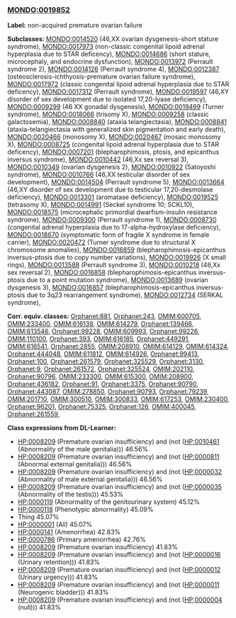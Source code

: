
### [MONDO:0019852](http://purl.obolibrary.org/obo/MONDO_0019852)
**Label:** non-acquired premature ovarian failure

**Subclasses:** [MONDO:0014520](http://purl.obolibrary.org/obo/MONDO_0014520) (46,XX ovarian dysgenesis-short stature syndrome), [MONDO:0017973](http://purl.obolibrary.org/obo/MONDO_0017973) (non-classic congenital lipoid adrenal hyperplasia due to STAR deficency), [MONDO:0014686](http://purl.obolibrary.org/obo/MONDO_0014686) (short stature, microcephaly, and endocrine dysfunction), [MONDO:0013972](http://purl.obolibrary.org/obo/MONDO_0013972) (Perrault syndrome 2), [MONDO:0014126](http://purl.obolibrary.org/obo/MONDO_0014126) (Perrault syndrome 4), [MONDO:0012387](http://purl.obolibrary.org/obo/MONDO_0012387) (osteosclerosis-ichthyosis-premature ovarian failure syndrome), [MONDO:0017972](http://purl.obolibrary.org/obo/MONDO_0017972) (classic congenital lipoid adrenal hyperplasia due to STAR deficency), [MONDO:0017312](http://purl.obolibrary.org/obo/MONDO_0017312) (Perrault syndrome), [MONDO:0019597](http://purl.obolibrary.org/obo/MONDO_0019597) (46,XY disorder of sex development due to isolated 17,20-lyase deficiency), [MONDO:0009299](http://purl.obolibrary.org/obo/MONDO_0009299) (46 XX gonadal dysgenesis), [MONDO:0019499](http://purl.obolibrary.org/obo/MONDO_0019499) (Turner syndrome), [MONDO:0018066](http://purl.obolibrary.org/obo/MONDO_0018066) (trisomy X), [MONDO:0009258](http://purl.obolibrary.org/obo/MONDO_0009258) (classic galactosemia), [MONDO:0008840](http://purl.obolibrary.org/obo/MONDO_0008840) (ataxia telangiectasia), [MONDO:0008841](http://purl.obolibrary.org/obo/MONDO_0008841) (ataxia-telangiectasia with generalized skin pigmentation and early death), [MONDO:0020466](http://purl.obolibrary.org/obo/MONDO_0020466) (monosomy X), [MONDO:0020467](http://purl.obolibrary.org/obo/MONDO_0020467) (mosaic monosomy X), [MONDO:0008725](http://purl.obolibrary.org/obo/MONDO_0008725) (congenital lipoid adrenal hyperplasia due to STAR deficency), [MONDO:0007201](http://purl.obolibrary.org/obo/MONDO_0007201) (blepharophimosis, ptosis, and epicanthus inversus syndrome), [MONDO:0010442](http://purl.obolibrary.org/obo/MONDO_0010442) (46,Xx sex reversal 3), [MONDO:0010349](http://purl.obolibrary.org/obo/MONDO_0010349) (ovarian dysgenesis 2), [MONDO:0010922](http://purl.obolibrary.org/obo/MONDO_0010922) (Satoyoshi syndrome), [MONDO:0010766](http://purl.obolibrary.org/obo/MONDO_0010766) (46,XX testicular disorder of sex development), [MONDO:0014504](http://purl.obolibrary.org/obo/MONDO_0014504) (Perrault syndrome 5), [MONDO:0013664](http://purl.obolibrary.org/obo/MONDO_0013664) (46,XY disorder of sex development due to testicular 17,20-desmolase deficiency), [MONDO:0013301](http://purl.obolibrary.org/obo/MONDO_0013301) (aromatase deficiency), [MONDO:0019525](http://purl.obolibrary.org/obo/MONDO_0019525) (tetrasomy X), [MONDO:0014991](http://purl.obolibrary.org/obo/MONDO_0014991) (Seckel syndrome 10; SCKL10), [MONDO:0018575](http://purl.obolibrary.org/obo/MONDO_0018575) (microcephalic primordial dwarfism-insulin resistance syndrome), [MONDO:0009300](http://purl.obolibrary.org/obo/MONDO_0009300) (Perrault syndrome 1), [MONDO:0008730](http://purl.obolibrary.org/obo/MONDO_0008730) (congenital adrenal hyperplasia due to 17-alpha-hydroxylase deficiency), [MONDO:0018670](http://purl.obolibrary.org/obo/MONDO_0018670) (symptomatic form of fragile X syndrome in female carrier), [MONDO:0020472](http://purl.obolibrary.org/obo/MONDO_0020472) (Turner syndrome due to structural X chromosome anomalies), [MONDO:0016859](http://purl.obolibrary.org/obo/MONDO_0016859) (blepharophimosis-epicanthus inversus-ptosis due to copy number variations), [MONDO:0019926](http://purl.obolibrary.org/obo/MONDO_0019926) (X small rings), [MONDO:0013588](http://purl.obolibrary.org/obo/MONDO_0013588) (Perrault syndrome 3), [MONDO:0010218](http://purl.obolibrary.org/obo/MONDO_0010218) (46,Xx sex reversal 2), [MONDO:0016858](http://purl.obolibrary.org/obo/MONDO_0016858) (blepharophimosis-epicanthus inversus-ptosis due to a point mutation syndrome), [MONDO:0013689](http://purl.obolibrary.org/obo/MONDO_0013689) (ovarian dysgenesis 3), [MONDO:0016857](http://purl.obolibrary.org/obo/MONDO_0016857) (blepharophimosis-epicanthus inversus-ptosis due to 3q23 rearrangement syndrome), [MONDO:0012734](http://purl.obolibrary.org/obo/MONDO_0012734) (SERKAL syndrome), 

**Corr. equiv. classes:** [Orphanet:881](http://www.orpha.net/ORDO/Orphanet_881), [Orphanet:243](http://www.orpha.net/ORDO/Orphanet_243), [OMIM:600705](http://purl.obolibrary.org/obo/OMIM_600705), [OMIM:233400](http://purl.obolibrary.org/obo/OMIM_233400), [OMIM:616138](http://purl.obolibrary.org/obo/OMIM_616138), [OMIM:614279](http://purl.obolibrary.org/obo/OMIM_614279), [Orphanet:139466](http://www.orpha.net/ORDO/Orphanet_139466), [OMIM:613546](http://purl.obolibrary.org/obo/OMIM_613546), [Orphanet:99228](http://www.orpha.net/ORDO/Orphanet_99228), [OMIM:609993](http://purl.obolibrary.org/obo/OMIM_609993), [Orphanet:99226](http://www.orpha.net/ORDO/Orphanet_99226), [OMIM:110100](http://purl.obolibrary.org/obo/OMIM_110100), [Orphanet:393](http://www.orpha.net/ORDO/Orphanet_393), [OMIM:616185](http://purl.obolibrary.org/obo/OMIM_616185), [Orphanet:449291](http://www.orpha.net/ORDO/Orphanet_449291), [OMIM:616541](http://purl.obolibrary.org/obo/OMIM_616541), [Orphanet:2855](http://www.orpha.net/ORDO/Orphanet_2855), [OMIM:208910](http://purl.obolibrary.org/obo/OMIM_208910), [OMIM:614129](http://purl.obolibrary.org/obo/OMIM_614129), [OMIM:614324](http://purl.obolibrary.org/obo/OMIM_614324), [Orphanet:444048](http://www.orpha.net/ORDO/Orphanet_444048), [OMIM:611812](http://purl.obolibrary.org/obo/OMIM_611812), [OMIM:614926](http://purl.obolibrary.org/obo/OMIM_614926), [Orphanet:99413](http://www.orpha.net/ORDO/Orphanet_99413), [Orphanet:100](http://www.orpha.net/ORDO/Orphanet_100), [Orphanet:261579](http://www.orpha.net/ORDO/Orphanet_261579), [Orphanet:325529](http://www.orpha.net/ORDO/Orphanet_325529), [Orphanet:3130](http://www.orpha.net/ORDO/Orphanet_3130), [Orphanet:9](http://www.orpha.net/ORDO/Orphanet_9), [Orphanet:261572](http://www.orpha.net/ORDO/Orphanet_261572), [Orphanet:325524](http://www.orpha.net/ORDO/Orphanet_325524), [OMIM:202110](http://purl.obolibrary.org/obo/OMIM_202110), [Orphanet:90796](http://www.orpha.net/ORDO/Orphanet_90796), [OMIM:233300](http://purl.obolibrary.org/obo/OMIM_233300), [OMIM:615300](http://purl.obolibrary.org/obo/OMIM_615300), [OMIM:208900](http://purl.obolibrary.org/obo/OMIM_208900), [Orphanet:436182](http://www.orpha.net/ORDO/Orphanet_436182), [Orphanet:91](http://www.orpha.net/ORDO/Orphanet_91), [Orphanet:3375](http://www.orpha.net/ORDO/Orphanet_3375), [Orphanet:90790](http://www.orpha.net/ORDO/Orphanet_90790), [Orphanet:443087](http://www.orpha.net/ORDO/Orphanet_443087), [OMIM:278850](http://purl.obolibrary.org/obo/OMIM_278850), [Orphanet:90793](http://www.orpha.net/ORDO/Orphanet_90793), [Orphanet:79239](http://www.orpha.net/ORDO/Orphanet_79239), [OMIM:201710](http://purl.obolibrary.org/obo/OMIM_201710), [OMIM:300510](http://purl.obolibrary.org/obo/OMIM_300510), [OMIM:300833](http://purl.obolibrary.org/obo/OMIM_300833), [OMIM:617253](http://purl.obolibrary.org/obo/OMIM_617253), [OMIM:230400](http://purl.obolibrary.org/obo/OMIM_230400), [Orphanet:96201](http://www.orpha.net/ORDO/Orphanet_96201), [Orphanet:75325](http://www.orpha.net/ORDO/Orphanet_75325), [Orphanet:126](http://www.orpha.net/ORDO/Orphanet_126), [OMIM:400045](http://purl.obolibrary.org/obo/OMIM_400045), [Orphanet:261559](http://www.orpha.net/ORDO/Orphanet_261559), 

**Class expressions from DL-Learner:**

- [HP:0008209](http://purl.obolibrary.org/obo/HP_0008209) (Premature ovarian insufficiency) and (not ([HP:0010461](http://purl.obolibrary.org/obo/HP_0010461) (Abnormality of the male genitalia))) 46.56%
- [HP:0008209](http://purl.obolibrary.org/obo/HP_0008209) (Premature ovarian insufficiency) and (not ([HP:0000811](http://purl.obolibrary.org/obo/HP_0000811) (Abnormal external genitalia))) 46.56%
- [HP:0008209](http://purl.obolibrary.org/obo/HP_0008209) (Premature ovarian insufficiency) and (not ([HP:0000032](http://purl.obolibrary.org/obo/HP_0000032) (Abnormality of male external genitalia))) 46.56%
- [HP:0008209](http://purl.obolibrary.org/obo/HP_0008209) (Premature ovarian insufficiency) and (not ([HP:0000035](http://purl.obolibrary.org/obo/HP_0000035) (Abnormality of the testis))) 45.53%
- [HP:0000119](http://purl.obolibrary.org/obo/HP_0000119) (Abnormality of the genitourinary system) 45.12%
- [HP:0000118](http://purl.obolibrary.org/obo/HP_0000118) (Phenotypic abnormality) 45.09%
- Thing 45.07%
- [HP:0000001](http://purl.obolibrary.org/obo/HP_0000001) (All) 45.07%
- [HP:0000141](http://purl.obolibrary.org/obo/HP_0000141) (Amenorrhea) 42.83%
- [HP:0000786](http://purl.obolibrary.org/obo/HP_0000786) (Primary amenorrhea) 42.76%
- [HP:0008209](http://purl.obolibrary.org/obo/HP_0008209) (Premature ovarian insufficiency) 41.83%
- [HP:0008209](http://purl.obolibrary.org/obo/HP_0008209) (Premature ovarian insufficiency) and (not ([HP:0000016](http://purl.obolibrary.org/obo/HP_0000016) (Urinary retention))) 41.83%
- [HP:0008209](http://purl.obolibrary.org/obo/HP_0008209) (Premature ovarian insufficiency) and (not ([HP:0000012](http://purl.obolibrary.org/obo/HP_0000012) (Urinary urgency))) 41.83%
- [HP:0008209](http://purl.obolibrary.org/obo/HP_0008209) (Premature ovarian insufficiency) and (not ([HP:0000011](http://purl.obolibrary.org/obo/HP_0000011) (Neurogenic bladder))) 41.83%
- [HP:0008209](http://purl.obolibrary.org/obo/HP_0008209) (Premature ovarian insufficiency) and (not ([HP:0000004](http://purl.obolibrary.org/obo/HP_0000004) (null))) 41.83%


